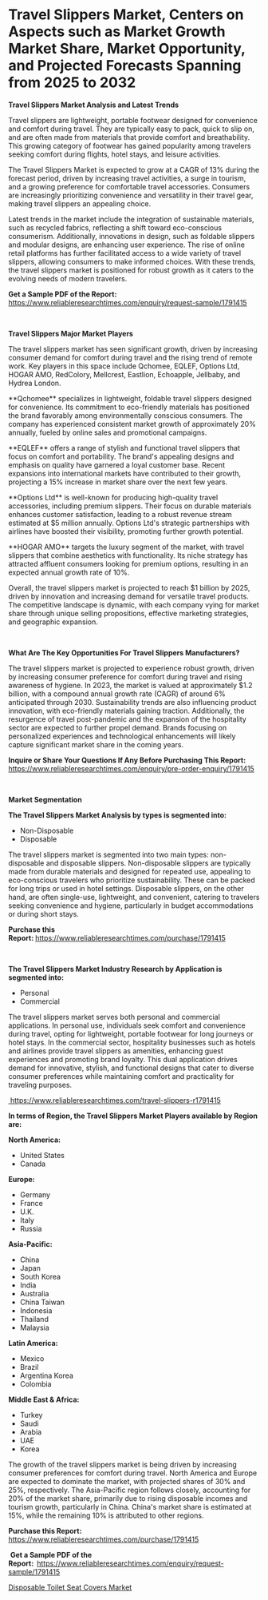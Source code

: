 <p><h1>Travel Slippers Market, Centers on Aspects such as Market Growth Market Share, Market Opportunity, and Projected Forecasts Spanning from 2025 to 2032</h1></p><p><strong>Travel Slippers Market Analysis and Latest Trends</strong></p>
<p><p>Travel slippers are lightweight, portable footwear designed for convenience and comfort during travel. They are typically easy to pack, quick to slip on, and are often made from materials that provide comfort and breathability. This growing category of footwear has gained popularity among travelers seeking comfort during flights, hotel stays, and leisure activities.</p><p>The Travel Slippers Market is expected to grow at a CAGR of 13% during the forecast period, driven by increasing travel activities, a surge in tourism, and a growing preference for comfortable travel accessories. Consumers are increasingly prioritizing convenience and versatility in their travel gear, making travel slippers an appealing choice. </p><p>Latest trends in the market include the integration of sustainable materials, such as recycled fabrics, reflecting a shift toward eco-conscious consumerism. Additionally, innovations in design, such as foldable slippers and modular designs, are enhancing user experience. The rise of online retail platforms has further facilitated access to a wide variety of travel slippers, allowing consumers to make informed choices. With these trends, the travel slippers market is positioned for robust growth as it caters to the evolving needs of modern travelers.</p></p>
<p><strong>Get a Sample PDF of the Report:&nbsp;</strong> <a href="https://www.reliableresearchtimes.com/enquiry/request-sample/1791415?utm_campaign=2196&utm_medium=2&utm_source=Github&utm_content=ia&utm_term=04042025&utm_id=travel-slippers">https://www.reliableresearchtimes.com/enquiry/request-sample/1791415</a></p>
<p>&nbsp;</p>
<p><strong>Travel Slippers Major Market Players</strong></p>
<p><p>The travel slippers market has seen significant growth, driven by increasing consumer demand for comfort during travel and the rising trend of remote work. Key players in this space include Qchomee, EQLEF, Options Ltd, HOGAR AMO, RedColory, Mellcrest, Eastlion, Echoapple, Jellbaby, and Hydrea London.</p><p>**Qchomee** specializes in lightweight, foldable travel slippers designed for convenience. Its commitment to eco-friendly materials has positioned the brand favorably among environmentally conscious consumers. The company has experienced consistent market growth of approximately 20% annually, fueled by online sales and promotional campaigns.</p><p>**EQLEF** offers a range of stylish and functional travel slippers that focus on comfort and portability. The brand's appealing designs and emphasis on quality have garnered a loyal customer base. Recent expansions into international markets have contributed to their growth, projecting a 15% increase in market share over the next few years.</p><p>**Options Ltd** is well-known for producing high-quality travel accessories, including premium slippers. Their focus on durable materials enhances customer satisfaction, leading to a robust revenue stream estimated at $5 million annually. Options Ltd's strategic partnerships with airlines have boosted their visibility, promoting further growth potential.</p><p>**HOGAR AMO** targets the luxury segment of the market, with travel slippers that combine aesthetics with functionality. Its niche strategy has attracted affluent consumers looking for premium options, resulting in an expected annual growth rate of 10%.</p><p>Overall, the travel slippers market is projected to reach $1 billion by 2025, driven by innovation and increasing demand for versatile travel products. The competitive landscape is dynamic, with each company vying for market share through unique selling propositions, effective marketing strategies, and geographic expansion.</p></p>
<p>&nbsp;</p>
<p><strong>What Are The Key Opportunities For Travel Slippers Manufacturers?</strong></p>
<p><p>The travel slippers market is projected to experience robust growth, driven by increasing consumer preference for comfort during travel and rising awareness of hygiene. In 2023, the market is valued at approximately $1.2 billion, with a compound annual growth rate (CAGR) of around 6% anticipated through 2030. Sustainability trends are also influencing product innovation, with eco-friendly materials gaining traction. Additionally, the resurgence of travel post-pandemic and the expansion of the hospitality sector are expected to further propel demand. Brands focusing on personalized experiences and technological enhancements will likely capture significant market share in the coming years.</p></p>
<p><strong>Inquire or Share Your Questions If Any Before Purchasing This Report:</strong> <a href="https://www.reliableresearchtimes.com/enquiry/pre-order-enquiry/1791415?utm_campaign=2196&utm_medium=2&utm_source=Github&utm_content=ia&utm_term=04042025&utm_id=travel-slippers">https://www.reliableresearchtimes.com/enquiry/pre-order-enquiry/1791415</a></p>
<p>&nbsp;</p>
<p><strong>Market Segmentation</strong></p>
<p><strong>The Travel Slippers Market Analysis by types is segmented into:</strong></p>
<p><ul><li>Non-Disposable</li><li>Disposable</li></ul></p>
<p><p>The travel slippers market is segmented into two main types: non-disposable and disposable slippers. Non-disposable slippers are typically made from durable materials and designed for repeated use, appealing to eco-conscious travelers who prioritize sustainability. These can be packed for long trips or used in hotel settings. Disposable slippers, on the other hand, are often single-use, lightweight, and convenient, catering to travelers seeking convenience and hygiene, particularly in budget accommodations or during short stays.</p></p>
<p><strong>Purchase this Report:&nbsp;</strong><a href="https://www.reliableresearchtimes.com/purchase/1791415?utm_campaign=2196&utm_medium=2&utm_source=Github&utm_content=ia&utm_term=04042025&utm_id=travel-slippers">https://www.reliableresearchtimes.com/purchase/1791415</a></p>
<p>&nbsp;</p>
<p><strong>The Travel Slippers Market Industry Research by Application is segmented into:</strong></p>
<p><ul><li>Personal</li><li>Commercial</li></ul></p>
<p><p>The travel slippers market serves both personal and commercial applications. In personal use, individuals seek comfort and convenience during travel, opting for lightweight, portable footwear for long journeys or hotel stays. In the commercial sector, hospitality businesses such as hotels and airlines provide travel slippers as amenities, enhancing guest experiences and promoting brand loyalty. This dual application drives demand for innovative, stylish, and functional designs that cater to diverse consumer preferences while maintaining comfort and practicality for traveling purposes.</p></p>
<p><a href="https://www.reliableresearchtimes.com/travel-slippers-r1791415?utm_campaign=2196&utm_medium=2&utm_source=Github&utm_content=ia&utm_term=04042025&utm_id=travel-slippers">&nbsp;https://www.reliableresearchtimes.com/travel-slippers-r1791415</a></p>
<p><strong>In terms of Region, the Travel Slippers Market Players available by Region are:</strong></p>
<p>
    <p> <strong> North America: </strong>
        <ul>
            <li>United States</li>
            <li>Canada</li>
        </ul>
        </p> 
    <p> <strong> Europe: </strong>
        <ul>
            <li>Germany</li>
            <li>France</li>
            <li>U.K.</li>
            <li>Italy</li>
            <li>Russia</li>
        </ul>
        </p> 
    <p> <strong> Asia-Pacific: </strong>
        <ul>
            <li>China</li>
            <li>Japan</li>
            <li>South Korea</li>
            <li>India</li>
            <li>Australia</li>
            <li>China Taiwan</li>
            <li>Indonesia</li>
            <li>Thailand</li>
            <li>Malaysia</li>
        </ul>
        </p> 
    <p> <strong> Latin America: </strong>
        <ul>
            <li>Mexico</li>
            <li>Brazil</li>
            <li>Argentina Korea</li>
            <li>Colombia</li>
        </ul>
        </p> 
    <p> <strong> Middle East & Africa: </strong>
        <ul>
            <li>Turkey</li>
            <li>Saudi</li>
            <li>Arabia</li>
            <li>UAE</li>
            <li>Korea</li>
        </ul>
    </p>
    </p>
<p><p>The growth of the travel slippers market is being driven by increasing consumer preferences for comfort during travel. North America and Europe are expected to dominate the market, with projected shares of 30% and 25%, respectively. The Asia-Pacific region follows closely, accounting for 20% of the market share, primarily due to rising disposable incomes and tourism growth, particularly in China. China's market share is estimated at 15%, while the remaining 10% is attributed to other regions.</p></p>
<p><strong>Purchase this Report: </strong><a href="https://www.reliableresearchtimes.com/purchase/1791415?utm_campaign=2196&utm_medium=2&utm_source=Github&utm_content=ia&utm_term=04042025&utm_id=travel-slippers">https://www.reliableresearchtimes.com/purchase/1791415</a></p>
<p>&nbsp;<strong>Get a Sample PDF of the Report:&nbsp;&nbsp;</strong><a href="https://www.reliableresearchtimes.com/enquiry/request-sample/1791415?utm_campaign=2196&utm_medium=2&utm_source=Github&utm_content=ia&utm_term=04042025&utm_id=travel-slippers">https://www.reliableresearchtimes.com/enquiry/request-sample/1791415</a></p>
<p><strong></strong></p>
<p><p><a href="https://github.com/MariaWashington76/Market-Research-Report-List-2/blob/main/disposable-toilet-seat-covers-market.md?utm_campaign=2196&utm_medium=2&utm_source=Github&utm_content=ia&utm_term=04042025&utm_id=travel-slippers">Disposable Toilet Seat Covers Market</a></p></p>